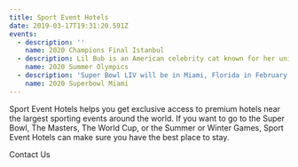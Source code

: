 ```yaml
---
title: Sport Event Hotels
date: 2019-03-17T19:31:20.591Z
events:
  - description: ''
    name: 2020 Champions Final Istanbul 
  - description: Lil Bub is an American celebrity cat known for her unique appearance.
    name: 2020 Summer Olympics
  - description: 'Super Bowl LIV will be in Miami, Florida in February 2020'
    name: 2020 Superbowl Miami
---
```

<p class="mt-2 text-gray-600 sm:text-xl sm:mt-4">
  Sport Event Hotels helps you get exclusive access to premium hotels near the largest sporting events around the world. If you want to go to the Super Bowl, The Masters, The World Cup, or the Summer or Winter Games, Sport Event Hotels can make sure you have the best place to stay.
</p>

<div class="mt-4 sm:mt-6">
  <as class="inline-block px-5 py-3 text-white shadow-lg rounded-lg bg-blue-400 hover:bg-blue-300 focus:outline-none focus:shadow-outline uppercase tracking-wider font-semibold text-sm sm:text-base" href="#">Contact Us</a>
</div>